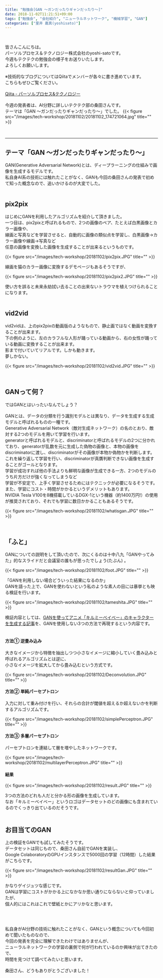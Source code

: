 ```yaml
---
title: "勉強会[GAN ～ガンだったりギャンだったり～]"
date: 2018-11-02T11:21:51+09:00
tags: ["勉強会", "会社紹介", "ニューラルネットワーク", "機械学習", "GAN"]
categories: ["里井 嘉真(yoshisato)"]
---
```


<br>

皆さんこんにちは。<br>
パーソルプロセス＆テクノロジー株式会社のyoshi-satoです。<br>
今週もテクテクの勉強会の様子をお送りいたします。<br>
よろしくお願いします。<br>
<br>
※技術的なブログについてはQiitaでメンバーが各々に書き進めています。<br>
こちらもぜひご覧ください。<br>
<br>
[Qiita - パーソルプロセス&テクノロジー](https://qiita.com/organizations/persol-pt)<br>
<br>
今週の発表者は、AI分野に詳しいテクテク部の桑田さんです。  
テーマは「GAN ～ガンだったりギャンだったり～」でした。
{{< figure src="/images/tech-workshop/20181102/20181102_174721064.jpg" title="" >}}

<br>

---

## テーマ「GAN ～ガンだったりギャンだったり～」
GAN(Generative Adversarial Network)とは、ディープラーニングの仕組みで画像を生成するモデルです。  
私自身AI系の技術には触れたことがなく、GANも今回の桑田さんの発表で初めて知った概念なので、追いかけるのが大変でした。  
<br>

## pix2pix
はじめにGANを利用したアルゴリズムを紹介して頂きました。  
一つ目は、pix2pixと呼ばれるもので、2つの画像のペア、たとえば白黒画像とカラー画像や、  
線画と写真などを学習させると、自動的に画像の類似点を学習し、白黒画像→カラー画像や線画→写真など  
任意の画像を変換した画像を生成することが出来るというものです。　　

{{< figure src="/images/tech-workshop/20181102/pix2pix.JPG" title="" >}}  

線画を猫のカラー画像に変換するデモページもあるそうですが、  

{{< figure src="/images/tech-workshop/20181102/pix2pix2.JPG" title="" >}}  

使い方を誤ると未来永劫拭い去ることの出来ないトラウマを植えつけられることになります。  
<br>  
## vid2vid
vid2vidは、上のpix2pixの動画版のようなもので、静止画ではなく動画を変換することが出来ます。  
下の例のように、左のカラフルな人形が踊っている動画から、右の女性が踊っている動画に変換することが出来ます。  
影まで付いていてリアルです。しかも動きます。  
夢しかない。  

{{< figure src="/images/tech-workshop/20181102/vid2vid.JPG" title="" >}}  

<br>

## GANって何？
ではGANとはいったいなんでしょう？  
<br>
GANとは、データの分類を行う識別モデルとは異なり、データを生成する生成モデルと呼ばれるものの一種です。  
Generative Adversarial Network（敵対生成ネットワーク）の名のとおり、敵対する2つのモデルを用いて学習を行います。  
generatorと呼ばれるモデルと、discriminatorと呼ばれるモデルの2つに分かれており、generatorが乱数を元に生成した偽物の画像と、本物の画像をdiscriminatorに渡し、discriminatorがその画像が本物か偽物かを判断します。  
これを繰り返して学習を行い、discriminatorが真贋判断できない画像を生成することがゴールとなります。  
学習が成功すれば他の手法よりも鮮明な画像が生成できる一方、2つのモデルのうち片方だけが強くなってしまうなど  
学習が不安定で、上手く学習させるためにはテクニックが必要になるそうです。  
また、学習にコスト・時間がかかるというデメリットもあります。  
NVIDIA Tesla V100を8機搭載しているDGX-1という機器（約1400万円!）の使用が推奨されており、それでも学習に数日かかることもあるそうです。  


{{< figure src="/images/tech-workshop/20181102/whatisgan.JPG" title="" >}}  

<br>

## 「ふと」
GANについての説明をして頂いたので、次にくるのは十中八九「GANやってみた」的なスライドだと会議室の誰もが思ったでしょう(たぶん)
。  

{{< figure src="/images/tech-workshop/20181102/foot.JPG" title="" >}}  

「GANを利用しない場合どういった結果になるのか」  
GANを語った上で、GANを使わないという私のような素人の目には暴挙とも映る検証を行います。  

{{< figure src="/images/tech-workshop/20181102/tameshita.JPG" title="" >}}   

検証内容としては、[GANを使ってアニメ「キルミーベイベー」のキャラクターを生成する記事](https://qiita.com/taku-buntu/items/0093a68bfae0b0ff879d)を、GANを使用しない3つの方法で再現するという内容です。  
<br>

#### 方法① 逆畳み込み
大きなイメージから特徴を抽出しつつ小さなイメージに縮小していく畳み込みと呼ばれるアルゴリズムとは逆に、  
小さなイメージを拡大してから畳み込むという方式です。  

{{< figure src="/images/tech-workshop/20181102/Deconvolution.JPG" title="" >}}   

#### 方法② 単純パーセプトロン
入力に対して重み付けを行い、それらの合計が閾値を超えるか超えないかを判断するアルゴリズムです。  

{{< figure src="/images/tech-workshop/20181102/simplePerceptron.JPG" title="" >}}   

#### 方法③ 多層パーセプトロン
パーセプトロンを連結して層を増やしたネットワークです。

{{< figure src="/images/tech-workshop/20181102/multilayerPerceptron.JPG" title="" >}}  

#### 結果

{{< figure src="/images/tech-workshop/20181102/result.JPG" title="" >}}  

3つの方法のどれも人だと分かる形の画像を生成しています。  
なお「キルミーベイベー」というロゴはデータセットのどの画像にも含まれているのでくっきり出ているのだそうです。  
<br>

## お目当てのGAN
上の検証をGANでも試してみたそうです。  
データセットは同じもので、桑田さん自前でGANを実装し、  
Google ColaboratoryのGPUインスタンスで5000回の学習（12時間）した結果がこちらです。  

{{< figure src="/images/tech-workshop/20181102/resultGan.JPG" title="" >}}  

かなりゲイジュツな感じです。  
GANは学習にコストがかかる上になかなか思い通りにならないと仰っていましたが、  
個人的にはこれはこれで壁紙とかにアリかなと思います。  

<br>
<br>

私自身がAI分野の技術に触れたことがなく、GANという概念についても今回初めて聞いたものなので、  
今回の発表を完全に理解できたわけではありませんが、  
ニューラルネットワークの学習の裏側で何が行われているのか興味が出てきたので、  
時間を見つけて調べてみたいと思います。  
<br>
桑田さん、どうもありがとうございました！  
